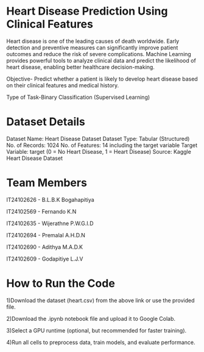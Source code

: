 # Heart Disease Prediction Using Clinical Features

Heart disease is one of the leading causes of death worldwide. Early detection and preventive measures can significantly improve patient outcomes and reduce the risk of severe complications. Machine Learning provides powerful tools to analyze clinical data and predict the likelihood of heart disease, enabling better healthcare decision-making.

Objective- Predict whether a patient is likely to develop heart disease based on their clinical features and medical history.

Type of Task-Binary Classification (Supervised Learning)

# Dataset Details

Dataset Name: Heart Disease Dataset
Dataset Type: Tabular (Structured)
No. of Records: 1024
No. of Features: 14 including the target variable
Target Variable: target (0 = No Heart Disease, 1 = Heart Disease)
Source: Kaggle Heart Disease Dataset

# Team Members

IT24102626 - B.L.B.K Bogahapitiya

IT24102569 - Fernando K.N

IT24102635 - Wijerathne P.W.G.I.D

IT24102694 - Premalal A.H.D.N

IT24102690 - Adithya M.A.D.K

IT24102609 - Godapitiye L.J.V

# How to Run the Code

1)Download the dataset (heart.csv) from the above link or use the provided file.

2)Download the .ipynb notebook file and upload it to Google Colab.

3)Select a GPU runtime (optional, but recommended for faster training).

4)Run all cells to preprocess data, train models, and evaluate performance.

